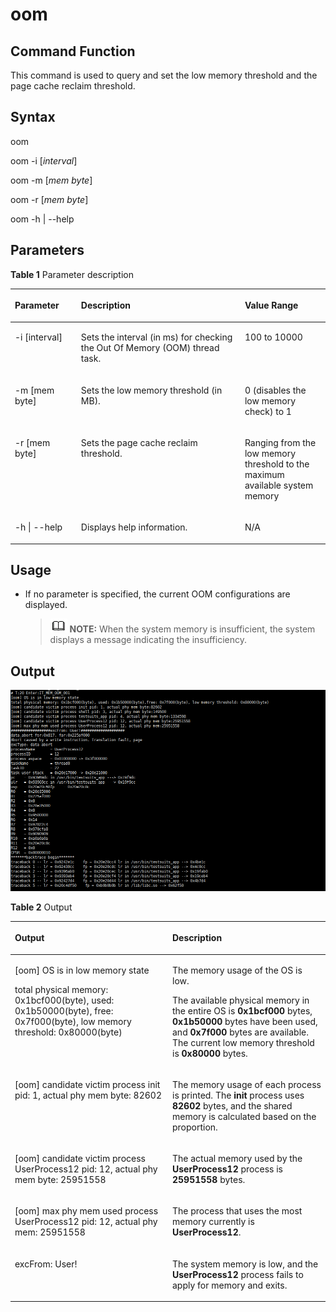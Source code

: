 # oom<a name="EN-US_TOPIC_0000001179845919"></a>

## Command Function<a name="section366714216619"></a>

This command is used to query and set the low memory threshold and the page cache reclaim threshold.

## Syntax<a name="section8833164614615"></a>

oom

oom -i \[_interval_\]

oom -m \[_mem byte_\]

oom -r \[_mem byte_\]

oom -h | --help

## Parameters<a name="section12809111019453"></a>

**Table  1**  Parameter description

<a name="table438mcpsimp"></a>
<table><thead align="left"><tr id="row444mcpsimp"><th class="cellrowborder" valign="top" width="21%" id="mcps1.2.4.1.1"><p id="p446mcpsimp"><a name="p446mcpsimp"></a><a name="p446mcpsimp"></a>Parameter</p>
</th>
<th class="cellrowborder" valign="top" width="52%" id="mcps1.2.4.1.2"><p id="p448mcpsimp"><a name="p448mcpsimp"></a><a name="p448mcpsimp"></a>Description</p>
</th>
<th class="cellrowborder" valign="top" width="27%" id="mcps1.2.4.1.3"><p id="p450mcpsimp"><a name="p450mcpsimp"></a><a name="p450mcpsimp"></a>Value Range</p>
</th>
</tr>
</thead>
<tbody><tr id="row451mcpsimp"><td class="cellrowborder" valign="top" width="21%" headers="mcps1.2.4.1.1 "><p id="p5196112612119"><a name="p5196112612119"></a><a name="p5196112612119"></a>-i [interval]</p>
</td>
<td class="cellrowborder" valign="top" width="52%" headers="mcps1.2.4.1.2 "><p id="p1149945111817"><a name="p1149945111817"></a><a name="p1149945111817"></a>Sets the interval (in ms) for checking the Out Of Memory (OOM) thread task.</p>
</td>
<td class="cellrowborder" valign="top" width="27%" headers="mcps1.2.4.1.3 "><p id="p749810571812"><a name="p749810571812"></a><a name="p749810571812"></a>100 to 10000</p>
</td>
</tr>
<tr id="row18583553793"><td class="cellrowborder" valign="top" width="21%" headers="mcps1.2.4.1.1 "><p id="p95841853292"><a name="p95841853292"></a><a name="p95841853292"></a>-m [mem byte]</p>
</td>
<td class="cellrowborder" valign="top" width="52%" headers="mcps1.2.4.1.2 "><p id="p2058485315912"><a name="p2058485315912"></a><a name="p2058485315912"></a>Sets the low memory threshold (in MB).</p>
</td>
<td class="cellrowborder" valign="top" width="27%" headers="mcps1.2.4.1.3 "><p id="p1584105318917"><a name="p1584105318917"></a><a name="p1584105318917"></a>0 (disables the low memory check) to 1</p>
</td>
</tr>
<tr id="row17926124131218"><td class="cellrowborder" valign="top" width="21%" headers="mcps1.2.4.1.1 "><p id="p49266245128"><a name="p49266245128"></a><a name="p49266245128"></a>-r [mem byte]</p>
</td>
<td class="cellrowborder" valign="top" width="52%" headers="mcps1.2.4.1.2 "><p id="p159263241121"><a name="p159263241121"></a><a name="p159263241121"></a>Sets the page cache reclaim threshold.</p>
</td>
<td class="cellrowborder" valign="top" width="27%" headers="mcps1.2.4.1.3 "><p id="p692642412121"><a name="p692642412121"></a><a name="p692642412121"></a>Ranging from the low memory threshold to the maximum available system memory</p>
</td>
</tr>
<tr id="row1176110379557"><td class="cellrowborder" valign="top" width="21%" headers="mcps1.2.4.1.1 "><p id="p4762113745519"><a name="p4762113745519"></a><a name="p4762113745519"></a>-h | --help</p>
</td>
<td class="cellrowborder" valign="top" width="52%" headers="mcps1.2.4.1.2 "><p id="p9762113775517"><a name="p9762113775517"></a><a name="p9762113775517"></a>Displays help information.</p>
</td>
<td class="cellrowborder" valign="top" width="27%" headers="mcps1.2.4.1.3 "><p id="p7762133765511"><a name="p7762133765511"></a><a name="p7762133765511"></a>N/A</p>
</td>
</tr>
</tbody>
</table>

## Usage<a name="section15935131220717"></a>

-   If no parameter is specified, the current OOM configurations are displayed.

    >![](../public_sys-resources/icon-note.gif) **NOTE:** 
    >When the system memory is insufficient, the system displays a message indicating the insufficiency.


## Output<a name="section12742311179"></a>

![](figure/en-us_image_0000001134008030.png)

**Table  2**  Output

<a name="table487mcpsimp"></a>
<table><thead align="left"><tr id="row492mcpsimp"><th class="cellrowborder" valign="top" width="50%" id="mcps1.2.3.1.1"><p id="p494mcpsimp"><a name="p494mcpsimp"></a><a name="p494mcpsimp"></a>Output</p>
</th>
<th class="cellrowborder" valign="top" width="50%" id="mcps1.2.3.1.2"><p id="p496mcpsimp"><a name="p496mcpsimp"></a><a name="p496mcpsimp"></a>Description</p>
</th>
</tr>
</thead>
<tbody><tr id="row502mcpsimp"><td class="cellrowborder" valign="top" width="50%" headers="mcps1.2.3.1.1 "><p id="p583513382179"><a name="p583513382179"></a><a name="p583513382179"></a>[oom] OS is in low memory state</p>
<p id="p636114453553"><a name="p636114453553"></a><a name="p636114453553"></a>total physical memory: 0x1bcf000(byte), used: 0x1b50000(byte), free: 0x7f000(byte), low memory threshold: 0x80000(byte)</p>
</td>
<td class="cellrowborder" valign="top" width="50%" headers="mcps1.2.3.1.2 "><p id="p19833143819174"><a name="p19833143819174"></a><a name="p19833143819174"></a>The memory usage of the OS is low.</p>
<p id="p83883291587"><a name="p83883291587"></a><a name="p83883291587"></a>The available physical memory in the entire OS is <strong id="b15343050123397"><a name="b15343050123397"></a><a name="b15343050123397"></a>0x1bcf000</strong> bytes, <strong id="b18697901323397"><a name="b18697901323397"></a><a name="b18697901323397"></a>0x1b50000</strong> bytes have been used, and <strong id="b3252944373397"><a name="b3252944373397"></a><a name="b3252944373397"></a>0x7f000</strong> bytes are available. The current low memory threshold is <strong id="b13811086363397"><a name="b13811086363397"></a><a name="b13811086363397"></a>0x80000</strong> bytes.</p>
</td>
</tr>
<tr id="row1990234224612"><td class="cellrowborder" valign="top" width="50%" headers="mcps1.2.3.1.1 "><p id="p3902144294612"><a name="p3902144294612"></a><a name="p3902144294612"></a>[oom] candidate victim process init pid: 1, actual phy mem byte: 82602</p>
</td>
<td class="cellrowborder" valign="top" width="50%" headers="mcps1.2.3.1.2 "><p id="p13903144284610"><a name="p13903144284610"></a><a name="p13903144284610"></a>The memory usage of each process is printed. The <strong id="b7067356313397"><a name="b7067356313397"></a><a name="b7067356313397"></a>init</strong> process uses <strong id="b13670343863397"><a name="b13670343863397"></a><a name="b13670343863397"></a>82602</strong> bytes, and the shared memory is calculated based on the proportion.</p>
</td>
</tr>
<tr id="row520212272335"><td class="cellrowborder" valign="top" width="50%" headers="mcps1.2.3.1.1 "><p id="p172038278339"><a name="p172038278339"></a><a name="p172038278339"></a>[oom] candidate victim process UserProcess12 pid: 12, actual phy mem byte: 25951558</p>
</td>
<td class="cellrowborder" valign="top" width="50%" headers="mcps1.2.3.1.2 "><p id="p112034276331"><a name="p112034276331"></a><a name="p112034276331"></a>The actual memory used by the <strong id="b16405477923397"><a name="b16405477923397"></a><a name="b16405477923397"></a>UserProcess12</strong> process is <strong id="b10952024983397"><a name="b10952024983397"></a><a name="b10952024983397"></a>25951558</strong> bytes.</p>
</td>
</tr>
<tr id="row3273195033416"><td class="cellrowborder" valign="top" width="50%" headers="mcps1.2.3.1.1 "><p id="p184989213512"><a name="p184989213512"></a><a name="p184989213512"></a>[oom] max phy mem used process UserProcess12 pid: 12, actual phy mem: 25951558</p>
</td>
<td class="cellrowborder" valign="top" width="50%" headers="mcps1.2.3.1.2 "><p id="p112741750143417"><a name="p112741750143417"></a><a name="p112741750143417"></a>The process that uses the most memory currently is <strong id="b17770979863397"><a name="b17770979863397"></a><a name="b17770979863397"></a>UserProcess12</strong>.</p>
</td>
</tr>
<tr id="row16442089365"><td class="cellrowborder" valign="top" width="50%" headers="mcps1.2.3.1.1 "><p id="p045148153618"><a name="p045148153618"></a><a name="p045148153618"></a>excFrom: User!</p>
</td>
<td class="cellrowborder" valign="top" width="50%" headers="mcps1.2.3.1.2 "><p id="p6452818367"><a name="p6452818367"></a><a name="p6452818367"></a>The system memory is low, and the <strong id="b4088490143397"><a name="b4088490143397"></a><a name="b4088490143397"></a>UserProcess12</strong> process fails to apply for memory and exits.</p>
</td>
</tr>
</tbody>
</table>

